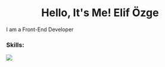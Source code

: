<h1 align="center">Hello, It's Me! Elif Özge </h1>
<p align="left">I am a Front-End Developer </p>

<h3 align="left">Skills:</h3>
<a href="https://skillicons.dev">
    <img src="https://skillicons.dev/icons?i=html,css,js,ts,,react,vite,nextjs,,tailwind,sass,bootstrap" />
  </a>
